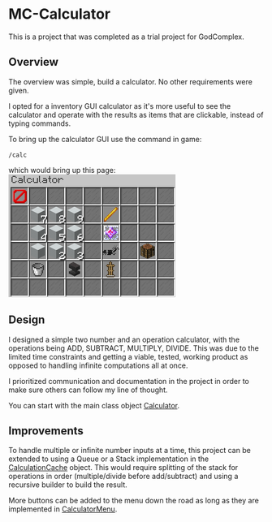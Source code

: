 # MC-Calculator
This is a project that was completed as a trial project for GodComplex.

## Overview
The overview was simple, build a calculator. No other requirements were given.

I opted for a inventory GUI calculator as it's more useful to see the calculator and operate with the results as items that are clickable, instead of typing commands.

To bring up the calculator GUI use the command in game:
```
/calc
```

which would bring up this page:
![alt text](https://github.com/Unknowncmbk/MC-Calculator/blob/master/images/calc_main_menu.png "Main Calculator")

## Design
I designed a simple two number and an operation calculator, with the operations being ADD, SUBTRACT, MULTIPLY, DIVIDE. This was due to the limited time constraints and getting a viable, tested, working product as opposed to handling infinite computations all at once.

I prioritized communication and documentation in the project in order to make sure others can follow my line of thought.

You can start with the main class object [Calculator](https://github.com/Unknowncmbk/MC-Calculator/blob/master/src/main/java/me/sbahr/mc_calculator/Calculator.java).

## Improvements
To handle multiple or infinite number inputs at a time, this project can be extended to using a Queue or a Stack implementation in the [CalculationCache](https://github.com/Unknowncmbk/MC-Calculator/blob/master/src/main/java/me/sbahr/mc_calculator/manager/CalculatorCache.java) object. This would require splitting of the stack for operations in order (multiple/divide before add/subtract) and using a recursive builder to build the result.

More buttons can be added to the menu down the road as long as they are implemented in [CalculatorMenu](https://github.com/Unknowncmbk/MC-Calculator/blob/master/src/main/java/me/sbahr/mc_calculator/listener/CalculatorMenu.java).